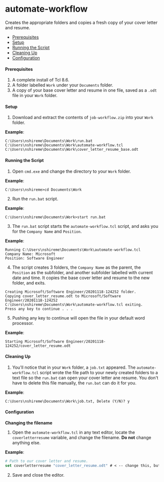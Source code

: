 # automate-workflow
Creates the appropriate folders and copies a fresh copy of your cover letter and resume.

* [Prerequisites](#prerequisites)
* [Setup](#setup)
* [Running the Script](#running-the-script)
* [Cleaning Up](#cleaning-up)
* [Configuration](#configuration)


#### <a name="prerequisites"></a>Prerequisites
1. A complete install of Tcl 8.6.
2. A folder labelled `Work` under your `Documents` folder.
3. A copy of your base cover letter and resume in one file, saved as a `.odt` file in your `Work` folder.
#### <a name="setup"></a>Setup
1. Download and extract the contents of `job-workflow.zip` into your `Work` folder.

**Example**:
```
C:\Users\nshireme\Documents\Work\run.bat
C:\Users\nshireme\Documents\Work\automate-workflow.tcl
C:\Users\nshireme\Documents\Work\cover_letter_resume_base.odt
```
#### <a name="running-the-script"></a>Running the Script
1. Open `cmd.exe` and change the directory to your `Work` folder.

**Example**:
```batch
C:\Users\nshireme>cd Documents\Work
```

2. Run the `run.bat` script.

**Example**:
```batch
C:\Users\nshireme\Documents\Work>start run.bat
```

3. The `run.bat` script starts the `automate-workflow.tcl` script, and asks you for the `Company Name` and `Position`.

**Example**:
```batch
Running C:\Users\nshireme\Documents\Work\automate-workflow.tcl
Company Name: Microsoft
Position: Software Engineer
```

4. The script creates 3 folders, the `Company Name` as the parent, the `Position` as the subfolder, and another subfolder labelled with current date and time. It copies the base cover letter and resume to the new folder, and exits. 

```batch
Creating Microsoft/Software Engineer/20201118-124252 folder.
Copying cover_letter_resume.odt to Microsoft/Software Engineer/20201118-124252
C:\Users\nshireme\Documents\Work\automate-workflow.tcl exiting.
Press any key to continue . . .
```
5. Pushing any key to continue will open the file in your default word processor. 

**Example**:
```batch
Starting Microsoft/Software Engineer/20201118-124252/cover_letter_resume.odt
```

#### <a name="cleaning-up"></a>Cleaning Up
1. You'll notice that in your `Work` folder, a `job.txt` appeared. The `automate-workflow.tcl` script wrote the file path to your newly created folders to a text file so the `run.bat` can open your cover letter ane resume. You don't have to delete this file manually, the `run.bat` can do it for you.

**Example**:
```batch
C:\Users\nshireme\Documents\Work\job.txt, Delete (Y/N)? y
```
#### <a name="configuration"></a>Configuration

**Changing the filename**
1. Open the `automate-workflow.tcl` in any text editor, locate the `coverletterresume` variable, and change the filename. **Do not** change anything else.

**Example**:
```Tcl
# Path to our cover letter and resume.
set coverletterresume "cover_letter_resume.odt" # < -- change this, but leave the quotes.
```
2. Save and close the editor.
